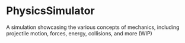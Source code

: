 # PhysicsSimulator
A simulation showcasing the various concepts of mechanics, including projectile motion, forces, energy, collisions, and more (WIP) 
